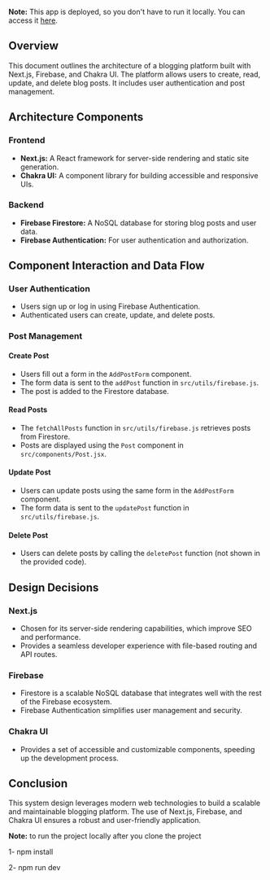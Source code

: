 **Note:** This app is deployed, so you don't have to run it locally. You can access it [here](https://nextjs-blog-bay-one-10.vercel.app/).

## Overview
This document outlines the architecture of a blogging platform built with Next.js, Firebase, and Chakra UI. The platform allows users to create, read, update, and delete blog posts. It includes user authentication and post management.

## Architecture Components

### Frontend
- **Next.js:** A React framework for server-side rendering and static site generation.
- **Chakra UI:** A component library for building accessible and responsive UIs.

### Backend
- **Firebase Firestore:** A NoSQL database for storing blog posts and user data.
- **Firebase Authentication:** For user authentication and authorization.

## Component Interaction and Data Flow

### User Authentication
- Users sign up or log in using Firebase Authentication.
- Authenticated users can create, update, and delete posts.

### Post Management

#### Create Post
- Users fill out a form in the `AddPostForm` component.
- The form data is sent to the `addPost` function in `src/utils/firebase.js`.
- The post is added to the Firestore database.

#### Read Posts
- The `fetchAllPosts` function in `src/utils/firebase.js` retrieves posts from Firestore.
- Posts are displayed using the `Post` component in `src/components/Post.jsx`.

#### Update Post
- Users can update posts using the same form in the `AddPostForm` component.
- The form data is sent to the `updatePost` function in `src/utils/firebase.js`.

#### Delete Post
- Users can delete posts by calling the `deletePost` function (not shown in the provided code).

## Design Decisions

### Next.js
- Chosen for its server-side rendering capabilities, which improve SEO and performance.
- Provides a seamless developer experience with file-based routing and API routes.

### Firebase
- Firestore is a scalable NoSQL database that integrates well with the rest of the Firebase ecosystem.
- Firebase Authentication simplifies user management and security.

### Chakra UI
- Provides a set of accessible and customizable components, speeding up the development process.


## Conclusion
This system design leverages modern web technologies to build a scalable and maintainable blogging platform. The use of Next.js, Firebase, and Chakra UI ensures a robust and user-friendly application.


**Note:** to run the project locally after you clone the project

1- npm install

2- npm run dev